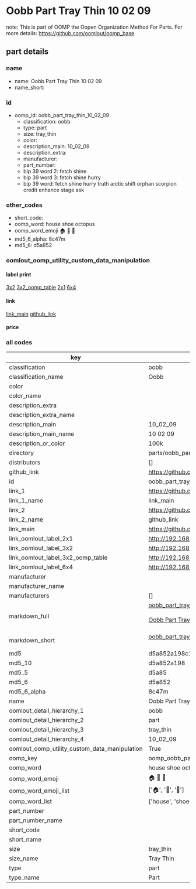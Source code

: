 # Oobb Part Tray Thin 10 02 09  

note: This is part of OOMP the Oopen Organization Method For Parts. For more details: https://github.com/oomlout/oomp_base

##  part details





### name
* name: Oobb Part Tray Thin 10 02 09
* name_short: 
### id
* oomp_id: oobb_part_tray_thin_10_02_09
  * classification: oobb
  * type: part
  * size: tray_thin
  * color: 
  * description_main: 10_02_09
  * description_extra: 
  * manufacturer: 
  * part_number: 
  * bip 39 word 2: fetch shine
  * bip 39 word 3: fetch shine hurry
  * bip 39 word: fetch shine hurry truth arctic shift orphan scorpion credit enhance stage ask

### other_codes
* short_code: 
* oomp_word: house shoe octopus
* oomp_word_emoji :house: :shoe: :octopus:
* md5_6_alpha: 8c47m
* md5_6: d5a852






### oomlout_oomp_utility_custom_data_manipulation
#### label print
[3x2](http://192.168.1.245:1112/?label=oomp%208c47m)
[3x2_oomp_table](http://192.168.1.107:1112/?label=oomp%208c47m)
[2x1](http://192.168.1.242:1112/?label=oomp%208c47m)
[6x4](http://192.168.1.55:1112/?label=oomp%208c47m)    

#### link

[link_main](https://github.com/oomlout/oomlout_oomp_current_version_messy/tree/main/parts/oobb_part_tray_thin_10_02_09) [github_link](https://github.com/oomlout/oomlout_oomp_part_src/tree/main/parts/oobb_part_tray_thin_10_02_09)                             

#### price







### all codes 
| key | value |  
| --- | --- |  
| classification | oobb |  
| classification_name | Oobb |  
| color |  |  
| color_name |  |  
| description_extra |  |  
| description_extra_name |  |  
| description_main | 10_02_09 |  
| description_main_name | 10 02 09 |  
| description_or_color | 100k |  
| directory | parts/oobb_part_tray_thin_10_02_09 |  
| distributors | [] |  
| github_link | https://github.com/oomlout/oomlout_oomp_part_src/tree/main/parts/oobb_part_tray_thin_10_02_09 |  
| id | oobb_part_tray_thin_10_02_09 |  
| link_1 | https://github.com/oomlout/oomlout_oomp_current_version_messy/tree/main/parts/oobb_part_tray_thin_10_02_09 |  
| link_1_name | link_main |  
| link_2 | https://github.com/oomlout/oomlout_oomp_part_src/tree/main/parts/oobb_part_tray_thin_10_02_09 |  
| link_2_name | github_link |  
| link_main | https://github.com/oomlout/oomlout_oomp_current_version_messy/tree/main/parts/oobb_part_tray_thin_10_02_09 |  
| link_oomlout_label_2x1 | http://192.168.1.242:1112/?label=oomp%208c47m |  
| link_oomlout_label_3x2 | http://192.168.1.245:1112/?label=oomp%208c47m |  
| link_oomlout_label_3x2_oomp_table | http://192.168.1.107:1112/?label=oomp%208c47m |  
| link_oomlout_label_6x4 | http://192.168.1.55:1112/?label=oomp%208c47m |  
| manufacturer |  |  
| manufacturer_name |  |  
| manufacturers | [] |  
| markdown_full | [oobb_part_tray_thin_10_02_09](https://github.com/oomlout/oomlout_oomp_current_version_messy/tree/main/parts/oobb_part_tray_thin_10_02_09)<br>[](https://github.com/oomlout/oomlout_oomp_current_version_messy/tree/main/parts/oobb_part_tray_thin_10_02_09)<br>[Oobb Part Tray Thin 10 02 09](https://github.com/oomlout/oomlout_oomp_current_version_messy/tree/main/parts/oobb_part_tray_thin_10_02_09)<br><br> |  
| markdown_short | [oobb_part_tray_thin_10_02_09](https://github.com/oomlout/oomlout_oomp_current_version_messy/tree/main/parts/oobb_part_tray_thin_10_02_09)<br><br> |  
| md5 | d5a852a198c1339b17059e9cdf717aaa |  
| md5_10 | d5a852a198 |  
| md5_5 | d5a85 |  
| md5_6 | d5a852 |  
| md5_6_alpha | 8c47m |  
| name | Oobb Part Tray Thin 10 02 09 |  
| oomlout_detail_hierarchy_1 | oobb |  
| oomlout_detail_hierarchy_2 | part |  
| oomlout_detail_hierarchy_3 | tray_thin |  
| oomlout_detail_hierarchy_4 | 10_02_09 |  
| oomlout_oomp_utility_custom_data_manipulation | True |  
| oomp_key | oomp_oobb_part_tray_thin_10_02_09 |  
| oomp_word | house shoe octopus |  
| oomp_word_emoji | :house: :shoe: :octopus: |  
| oomp_word_emoji_list | [':house:', ':shoe:', ':octopus:'] |  
| oomp_word_list | ['house', 'shoe', 'octopus'] |  
| part_number |  |  
| part_number_name |  |  
| short_code |  |  
| short_name |  |  
| size | tray_thin |  
| size_name | Tray Thin |  
| type | part |  
| type_name | Part |  
